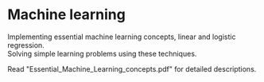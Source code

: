 # Machine learning
Implementing essential machine learning concepts, linear and logistic regression.  
Solving simple learning problems using these techniques.  

Read "Essential_Machine_Learning_concepts.pdf" for detailed descriptions.
